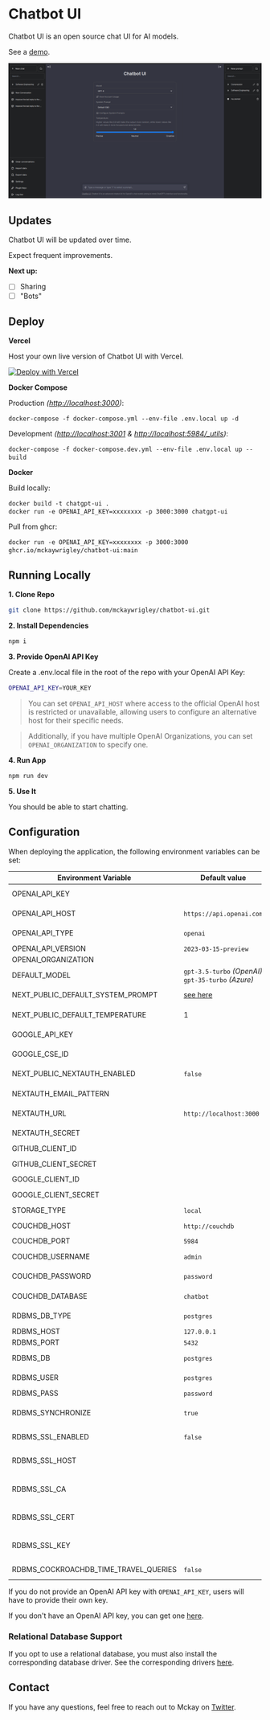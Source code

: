 # Chatbot UI

Chatbot UI is an open source chat UI for AI models.

See a [demo](https://twitter.com/mckaywrigley/status/1640380021423603713?s=46&t=AowqkodyK6B4JccSOxSPew).

![Chatbot UI](./public/screenshots/main_screenshot.png)

## Updates

Chatbot UI will be updated over time.

Expect frequent improvements.

**Next up:**

- [ ] Sharing
- [ ] "Bots"

## Deploy

**Vercel**

Host your own live version of Chatbot UI with Vercel.

[![Deploy with Vercel](https://vercel.com/button)](https://vercel.com/new/clone?repository-url=https%3A%2F%2Fgithub.com%2Fjorge-menjivar%2Fchatbot-ui)

**Docker Compose**

Production _(<http://localhost:3000>)_:

```shell
docker-compose -f docker-compose.yml --env-file .env.local up -d
```

Development _(<http://localhost:3001> & <http://localhost:5984/_utils>)_:

```shell
docker-compose -f docker-compose.dev.yml --env-file .env.local up --build
```

**Docker**

Build locally:

```shell
docker build -t chatgpt-ui .
docker run -e OPENAI_API_KEY=xxxxxxxx -p 3000:3000 chatgpt-ui
```

Pull from ghcr:

```
docker run -e OPENAI_API_KEY=xxxxxxxx -p 3000:3000 ghcr.io/mckaywrigley/chatbot-ui:main
```

## Running Locally

**1. Clone Repo**

```bash
git clone https://github.com/mckaywrigley/chatbot-ui.git
```

**2. Install Dependencies**

```bash
npm i
```

**3. Provide OpenAI API Key**

Create a .env.local file in the root of the repo with your OpenAI API Key:

```bash
OPENAI_API_KEY=YOUR_KEY
```

> You can set `OPENAI_API_HOST` where access to the official OpenAI host is restricted or unavailable, allowing users to configure an alternative host for their specific needs.

> Additionally, if you have multiple OpenAI Organizations, you can set `OPENAI_ORGANIZATION` to specify one.

**4. Run App**

```bash
npm run dev
```

**5. Use It**

You should be able to start chatting.

## Configuration

When deploying the application, the following environment variables can be set:

| Environment Variable                  | Default value                                       | Description                                                                                |
| ------------------------------------- | --------------------------------------------------- | ------------------------------------------------------------------------------------------ |
| OPENAI_API_KEY                        |                                                     | The default API key used for authentication with OpenAI                                    |
| OPENAI_API_HOST                       | `https://api.openai.com`                            | The base url, for Azure use `https://<endpoint>.openai.azure.com`                          |
| OPENAI_API_TYPE                       | `openai`                                            | The API type, options are `openai` or `azure`                                              |
| OPENAI_API_VERSION                    | `2023-03-15-preview`                                | Only applicable for Azure OpenAI                                                           |
| OPENAI_ORGANIZATION                   |                                                     | Your OpenAI organization ID                                                                |
| DEFAULT_MODEL                         | `gpt-3.5-turbo` _(OpenAI)_ `gpt-35-turbo` _(Azure)_ | The default model to use on new conversations                                              |
| NEXT_PUBLIC_DEFAULT_SYSTEM_PROMPT     | [see here](utils/app/const.ts)                      | The default system prompt to use on new conversations                                      |
| NEXT_PUBLIC_DEFAULT_TEMPERATURE       | 1                                                   | The default temperature to use on new conversations                                        |
| GOOGLE_API_KEY                        |                                                     | See [Custom Search JSON API documentation][GCSE]                                           |
| GOOGLE_CSE_ID                         |                                                     | See [Custom Search JSON API documentation][GCSE]                                           |
| NEXT_PUBLIC_NEXTAUTH_ENABLED          | `false`                                             | Enable SSO authentication. set 'true' or 'false'                                           |
| NEXTAUTH_EMAIL_PATTERN                |                                                     | The email regex pattern granted access to chatbot-ui                                       |
| NEXTAUTH_URL                          | `http://localhost:3000`                             | NextAuth Settings. See [Official Document](https://next-auth.js.org/configuration/options) |
| NEXTAUTH_SECRET                       |                                                     | NextAuth Settings. See [Official Document](https://next-auth.js.org/configuration/options) |
| GITHUB_CLIENT_ID                      |                                                     | GitHub OAuth Client ID for NextAuth                                                        |
| GITHUB_CLIENT_SECRET                  |                                                     | GitHub OAuth Client Secret for NextAuth                                                    |
| GOOGLE_CLIENT_ID                      |                                                     | Google OAuth Client ID for NextAuth                                                        |
| GOOGLE_CLIENT_SECRET                  |                                                     | Google OAuth Client Secret for NextAuth                                                    |
| STORAGE_TYPE                          | `local`                                             | Options are `local`, `couchdb`, & `rdbms`                                                  |
| COUCHDB_HOST                          | `http://couchdb`                                    | The hostname of the CouchDB instance                                                       |
| COUCHDB_PORT                          | `5984`                                              | The port of the CouchDB instance                                                           |
| COUCHDB_USERNAME                      | `admin`                                             | The username of the CouchDB instance                                                       |
| COUCHDB_PASSWORD                      | `password`                                          | The password of the CouchDB instance                                                       |
| COUCHDB_DATABASE                      | `chatbot`                                           | The database name of the CouchDB instance                                                  |
| RDBMS_DB_TYPE                         | `postgres`                                          | The database type of the RDBMS instance                                                    |
| RDBMS_HOST                            | `127.0.0.1`                                         | The hostname of the RDBMS instance                                                         |
| RDBMS_PORT                            | `5432`                                              | The port of the RDBMS instance                                                             |
| RDBMS_DB                              | `postgres`                                          | The database name of the RDBMS instance                                                    |
| RDBMS_USER                            | `postgres`                                          | The username of the RDBMS instance                                                         |
| RDBMS_PASS                            | `password`                                          | The password of the RDBMS instance                                                         |
| RDBMS_SYNCHRONIZE                     | `true`                                              | Whether to create tables from entities. Should be `false` in production.                   |
| RDBMS_SSL_ENABLED                     | `false`                                             | Whether to require SSL to connect to the database.                                         |
| RDBMS_SSL_HOST                        |                                                     | The hostname of the database server you are connecting to. Google Cloud may require this.  |
| RDBMS_SSL_CA                          |                                                     | The Server CA certificate used for SSL connections, in the form of a single line string.   |
| RDBMS_SSL_CERT                        |                                                     | The Client certificate used for SSL connections, in the form of a single line string.      |
| RDBMS_SSL_KEY                         |                                                     | The Client certificate key used for SSL connections, in the form of a single line string.  |
| RDBMS_COCKROACHDB_TIME_TRAVEL_QUERIES | `false`                                             | Wether to user time travel queries features in CockroachDB                                 |

If you do not provide an OpenAI API key with `OPENAI_API_KEY`, users will have to provide their own key.

If you don't have an OpenAI API key, you can get one [here](https://platform.openai.com/account/api-keys).

### Relational Database Support

If you opt to use a relational database, you must also install the corresponding database driver.
See the corresponding drivers [here](https://github.com/typeorm/typeorm#installation).

## Contact

If you have any questions, feel free to reach out to Mckay on [Twitter](https://twitter.com/mckaywrigley).

[GCSE]: https://developers.google.com/custom-search/v1/overview
